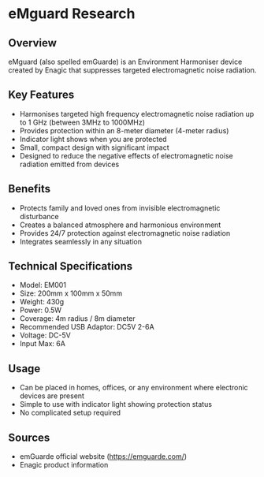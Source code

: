 # eMguard Research

## Overview
eMguard (also spelled emGuarde) is an Environment Harmoniser device created by Enagic that suppresses targeted electromagnetic noise radiation.

## Key Features
- Harmonises targeted high frequency electromagnetic noise radiation up to 1 GHz (between 3MHz to 1000MHz)
- Provides protection within an 8-meter diameter (4-meter radius)
- Indicator light shows when you are protected
- Small, compact design with significant impact
- Designed to reduce the negative effects of electromagnetic noise radiation emitted from devices

## Benefits
- Protects family and loved ones from invisible electromagnetic disturbance
- Creates a balanced atmosphere and harmonious environment
- Provides 24/7 protection against electromagnetic noise radiation
- Integrates seamlessly in any situation

## Technical Specifications
- Model: EM001
- Size: 200mm x 100mm x 50mm
- Weight: 430g
- Power: 0.5W
- Coverage: 4m radius / 8m diameter
- Recommended USB Adaptor: DC5V 2-6A
- Voltage: DC-5V
- Input Max: 6A

## Usage
- Can be placed in homes, offices, or any environment where electronic devices are present
- Simple to use with indicator light showing protection status
- No complicated setup required

## Sources
- emGuarde official website (https://emguarde.com/)
- Enagic product information
